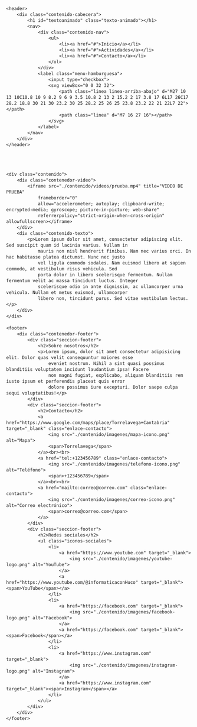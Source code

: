 <!DOCTYPE html>
<html lang="es">

<head>
    <meta charset="UTF-8">
    <meta name="viewport" content="width=device-width, initial-scale=1.0">
    <title>Actividades Extraescolares</title>
    <link rel="stylesheet" href="styles.css">
</head>

<body>
    
    
    <header>
        <div class="contenido-cabecera">
            <h1 id="textoanimado" class="texto-animado"></h1>
            <nav>
                <div class="contenido-nav">
                    <ul>
                        <li><a href="#">Inicio</a></li>
                        <li><a href="#">Actividades</a></li>
                        <li><a href="#">Contacto</a></li>
                    </ul>
                </div>
                <label class="menu-hamburguesa">
                    <input type="checkbox">
                    <svg viewBox="0 0 32 32">
                        <path class="linea linea-arriba-abajo" d="M27 10 13 10C10.8 10 9 8.2 9 6 9 3.5 10.8 2 13 2 15.2 2 17 3.8 17 6L17 26C17 28.2 18.8 30 21 30 23.2 30 25 28.2 25 26 25 23.8 23.2 22 21 22L7 22"></path>
                        <path class="linea" d="M7 16 27 16"></path>
                    </svg>
                </label>
            </nav>
        </div>
    </header>
    
    
    

    <div class="contenido">
        <div class="contenedor-video">
            <iframe src="./contenido/videos/prueba.mp4" title="VIDEO DE PRUEBA"
                frameborder="0"
                allow="accelerometer; autoplay; clipboard-write; encrypted-media; gyroscope; picture-in-picture; web-share"
                referrerpolicy="strict-origin-when-cross-origin" allowfullscreen></iframe>
        </div>
        <div class="contenido-texto">
            <p>Lorem ipsum dolor sit amet, consectetur adipiscing elit. Sed suscipit quam id lacinia varius. Nullam in
                mauris non nisl hendrerit finibus. Nam nec varius orci. In hac habitasse platea dictumst. Nunc nec justo
                vel ligula commodo sodales. Nam euismod libero at sapien commodo, at vestibulum risus vehicula. Sed
                porta dolor in libero scelerisque fermentum. Nullam fermentum velit ac massa tincidunt luctus. Integer
                scelerisque odio in ante dignissim, ac ullamcorper urna vehicula. Nullam et metus euismod, ullamcorper
                libero non, tincidunt purus. Sed vitae vestibulum lectus.</p>
        </div>
    </div>

    <footer>
        <div class="contenedor-footer">
            <div class="seccion-footer">
                <h2>Sobre nosotros</h2>
                <p>Lorem ipsum, dolor sit amet consectetur adipisicing elit. Dolor quas velit consequuntur maiores esse
                    eveniet nostrum. Nihil a sint quasi possimus blanditiis voluptatem incidunt laudantium ipsa! Facere
                    non magni fugiat, explicabo, aliquam blanditiis rem iusto ipsum et perferendis placeat quis error
                    dolore possimus iure excepturi. Dolor saepe culpa sequi voluptatibus!</p>
            </div>
            <div class="seccion-footer">
                <h2>Contacto</h2>
                <a href="https://www.google.com/maps/place/Torrelavega+Cantabria" target="_blank" class="enlace-contacto">
                    <img src="./contenido/imagenes/mapa-icono.png" alt="Mapa">
                    <span>Torrelavega</span>
                </a><br><br>
                <a href="tel:+123456789" class="enlace-contacto">
                    <img src="./contenido/imagenes/telefono-icono.png" alt="Teléfono">
                    <span>+123456789</span>
                </a><br><br>
                <a href="mailto:correo@correo.com" class="enlace-contacto">
                    <img src="./contenido/imagenes/correo-icono.png" alt="Correo electrónico">
                    <span>correo@correo.com</span>
                </a>
            </div>
            <div class="seccion-footer">
                <h2>Redes sociales</h2>
                <ul class="iconos-sociales">
                    <li>
                        <a href="https://www.youtube.com" target="_blank">
                            <img src="./contenido/imagenes/youtube-logo.png" alt="YouTube">
                        </a>
                        <a href="https://www.youtube.com/@informaticaconHuco" target="_blank"><span>YouTube</span></a>
                    </li>
                    <li>
                        <a href="https://facebook.com" target="_blank">
                            <img src="./contenido/imagenes/facebook-logo.png" alt="Facebook">
                        </a>
                        <a href="https://facebook.com" target="_blank"><span>Facebook</span></a>
                    </li>
                    <li>
                        <a href="https://www.instagram.com" target="_blank">
                            <img src="./contenido/imagenes/instagram-logo.png" alt="Instagram">
                        </a>
                        <a href="https://www.instagram.com" target="_blank"><span>Instagram</span></a>
                    </li>
                </ul>
            </div>
        </div>
    </footer>
<script src="script.js"></script>
</body>

</html>
